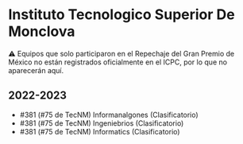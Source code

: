 # Instituto Tecnologico Superior De Monclova

:warning: Equipos que solo participaron en el Repechaje del Gran Premio de México no están registrados oficialmente en el ICPC, por lo que no aparecerán aquí.

## 2022-2023

- #381 (#75 de TecNM) Informanalgones (Clasificatorio)
- #381 (#75 de TecNM) Ingeniebrios (Clasificatorio)
- #381 (#75 de TecNM) Informatics (Clasificatorio)


